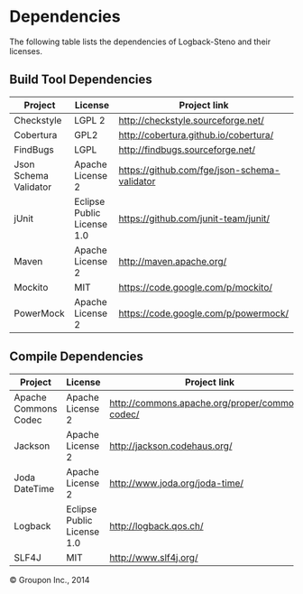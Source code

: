 Dependencies
========

The following table lists the dependencies of Logback-Steno and their licenses.

Build Tool Dependencies
------------------

Project              | License                    | Project link
---------------------|----------------------------|-------------
Checkstyle           | LGPL 2                     | http://checkstyle.sourceforge.net/
Cobertura            | GPL2                       | http://cobertura.github.io/cobertura/
FindBugs             | LGPL                       | http://findbugs.sourceforge.net/
Json Schema Validator| Apache License 2           | https://github.com/fge/json-schema-validator
jUnit                | Eclipse Public License 1.0 | https://github.com/junit-team/junit/
Maven                | Apache License 2           | http://maven.apache.org/
Mockito              | MIT                        | https://code.google.com/p/mockito/
PowerMock            | Apache License 2           | https://code.google.com/p/powermock/


Compile Dependencies
--------------------

Project                    | License                    | Project link
---------------------------|----------------------------|-------------
Apache Commons Codec       | Apache License 2           | http://commons.apache.org/proper/commons-codec/
Jackson                    | Apache License 2           | http://jackson.codehaus.org/
Joda DateTime              | Apache License 2           | http://www.joda.org/joda-time/
Logback                    | Eclipse Public License 1.0 | http://logback.qos.ch/
SLF4J                      | MIT                        | http://www.slf4j.org/

&copy; Groupon Inc., 2014
